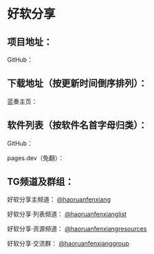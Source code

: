 # 好软分享

## 项目地址：

GitHub：

## 下载地址（按更新时间倒序排列）：

蓝奏主页：

## 软件列表（按软件名首字母归类）：

GitHub：

pages.dev（免翻）：

## TG频道及群组：

好软分享主频道： [@haoruanfenxiang](https://t.me/haoruanfenxiang)

好软分享·列表频道： [@haoruanfenxianglist](https://t.me/haoruanfenxianglist)

好软分享·资源频道： [@haoruanfenxiangresources](https://t.me/haoruanfenxiangresources)

好软分享·交流群： [@haoruanfenxianggroup](https://t.me/haoruanfenxianggroup)